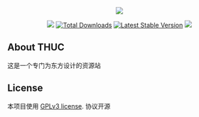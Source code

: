 <p align="center"><img src="http://resources.yoyoko233.top:8000/StaticStorage/logo-THUC.png"></p>

<p align="center">
<a href="https://travis-ci.org/SaigyoujiYuyuko233/TouHouUniversalCollection/"><img src="https://travis-ci.org/SaigyoujiYuyuko233/TouHouUniversalCollection.svg?branch=master"></a>
<a href="https://github.com/SaigyoujiYuyuko233/TouHouUniversalCollection/blob/master/LICENSE"><img src="https://img.shields.io/badge/license-GPLv3-blue.svg" alt="Total Downloads"></a>
<a href="https://github.com/SaigyoujiYuyuko233/TouHouUniversalCollection/releases"><img src="https://img.shields.io/github/release/SaigyoujiYuyuko233/TouHouUniversalCollection.svg" alt="Latest Stable Version"></a>
<a href="https://packagist.org/packages/laravel/framework"><img src="https://img.shields.io/github/languages/code-size/SaigyoujiYuyuko233/TouHouUniversalCollection.svg"></a>
</p>

## About THUC

这是一个专门为东方设计的资源站

## License

本项目使用 [GPLv3 license](https://opensource.org/licenses/GPL-3.0). 协议开源
